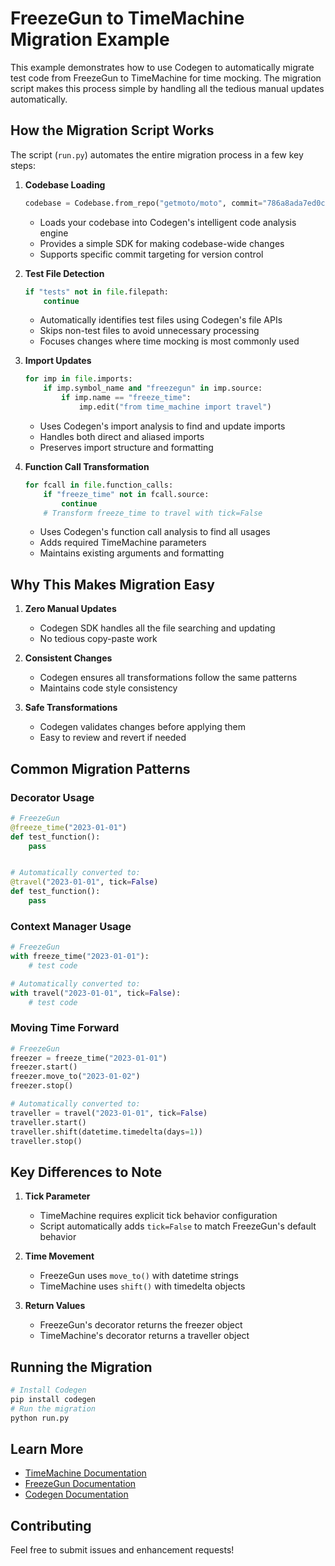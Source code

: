 # FreezeGun to TimeMachine Migration Example

This example demonstrates how to use Codegen to automatically migrate test code from FreezeGun to TimeMachine for time mocking. The migration script makes this process simple by handling all the tedious manual updates automatically.

## How the Migration Script Works

The script (`run.py`) automates the entire migration process in a few key steps:

1. **Codebase Loading**

   ```python
   codebase = Codebase.from_repo("getmoto/moto", commit="786a8ada7ed0c7f9d8b04d49f24596865e4b7901")
   ```

   - Loads your codebase into Codegen's intelligent code analysis engine
   - Provides a simple SDK for making codebase-wide changes
   - Supports specific commit targeting for version control

1. **Test File Detection**

   ```python
   if "tests" not in file.filepath:
       continue
   ```

   - Automatically identifies test files using Codegen's file APIs
   - Skips non-test files to avoid unnecessary processing
   - Focuses changes where time mocking is most commonly used

1. **Import Updates**

   ```python
   for imp in file.imports:
       if imp.symbol_name and "freezegun" in imp.source:
           if imp.name == "freeze_time":
               imp.edit("from time_machine import travel")
   ```

   - Uses Codegen's import analysis to find and update imports
   - Handles both direct and aliased imports
   - Preserves import structure and formatting

1. **Function Call Transformation**

   ```python
   for fcall in file.function_calls:
       if "freeze_time" not in fcall.source:
           continue
       # Transform freeze_time to travel with tick=False
   ```

   - Uses Codegen's function call analysis to find all usages
   - Adds required TimeMachine parameters
   - Maintains existing arguments and formatting

## Why This Makes Migration Easy

1. **Zero Manual Updates**

   - Codegen SDK handles all the file searching and updating
   - No tedious copy-paste work

1. **Consistent Changes**

   - Codegen ensures all transformations follow the same patterns
   - Maintains code style consistency

1. **Safe Transformations**

   - Codegen validates changes before applying them
   - Easy to review and revert if needed

## Common Migration Patterns

### Decorator Usage

```python
# FreezeGun
@freeze_time("2023-01-01")
def test_function():
    pass


# Automatically converted to:
@travel("2023-01-01", tick=False)
def test_function():
    pass
```

### Context Manager Usage

```python
# FreezeGun
with freeze_time("2023-01-01"):
    # test code

# Automatically converted to:
with travel("2023-01-01", tick=False):
    # test code
```

### Moving Time Forward

```python
# FreezeGun
freezer = freeze_time("2023-01-01")
freezer.start()
freezer.move_to("2023-01-02")
freezer.stop()

# Automatically converted to:
traveller = travel("2023-01-01", tick=False)
traveller.start()
traveller.shift(datetime.timedelta(days=1))
traveller.stop()
```

## Key Differences to Note

1. **Tick Parameter**

   - TimeMachine requires explicit tick behavior configuration
   - Script automatically adds `tick=False` to match FreezeGun's default behavior

1. **Time Movement**

   - FreezeGun uses `move_to()` with datetime strings
   - TimeMachine uses `shift()` with timedelta objects

1. **Return Values**

   - FreezeGun's decorator returns the freezer object
   - TimeMachine's decorator returns a traveller object

## Running the Migration

```bash
# Install Codegen
pip install codegen
# Run the migration
python run.py
```

## Learn More

- [TimeMachine Documentation](https://github.com/adamchainz/time-machine)
- [FreezeGun Documentation](https://github.com/spulec/freezegun)
- [Codegen Documentation](https://graph-sitter.com)

## Contributing

Feel free to submit issues and enhancement requests!
